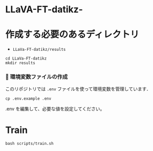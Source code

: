 # LLaVA-FT-datikz-


# 作成する必要のあるディレクトリ
- `LLaVa-FT-datikz/results`
```
cd LLaVa-FT-datikz
mkdir results
```

### 🔧 環境変数ファイルの作成

このリポジトリでは `.env` ファイルを使って環境変数を管理しています．

```
cp .env.example .env
```
.env を編集して、必要な値を設定してください。



# Train 
```
bash scripts/train.sh
```
